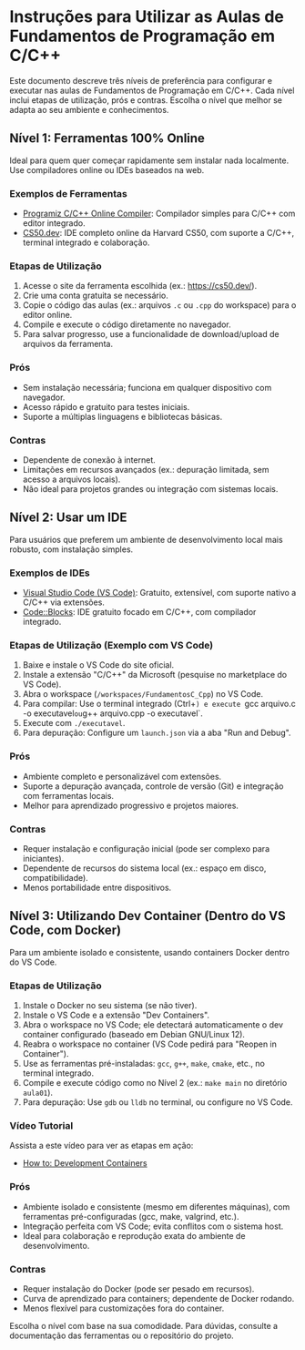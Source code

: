 # Instruções para Utilizar as Aulas de Fundamentos de Programação em C/C++

Este documento descreve três níveis de preferência para configurar e executar nas aulas de Fundamentos de Programação em C/C++. Cada nível inclui etapas de utilização, prós e contras. Escolha o nível que melhor se adapta ao seu ambiente e conhecimentos.

## Nível 1: Ferramentas 100% Online
Ideal para quem quer começar rapidamente sem instalar nada localmente. Use compiladores online ou IDEs baseados na web.

### Exemplos de Ferramentas
- [Programiz C/C++ Online Compiler](https://www.programiz.com/cpp-programming/online-compiler/): Compilador simples para C/C++ com editor integrado.
- [CS50.dev](https://cs50.dev/): IDE completo online da Harvard CS50, com suporte a C/C++, terminal integrado e colaboração.

### Etapas de Utilização
1. Acesse o site da ferramenta escolhida (ex.: https://cs50.dev/).
2. Crie uma conta gratuita se necessário.
3. Copie o código das aulas (ex.: arquivos `.c` ou `.cpp` do workspace) para o editor online.
4. Compile e execute o código diretamente no navegador.
5. Para salvar progresso, use a funcionalidade de download/upload de arquivos da ferramenta.

### Prós
- Sem instalação necessária; funciona em qualquer dispositivo com navegador.
- Acesso rápido e gratuito para testes iniciais.
- Suporte a múltiplas linguagens e bibliotecas básicas.

### Contras
- Dependente de conexão à internet.
- Limitações em recursos avançados (ex.: depuração limitada, sem acesso a arquivos locais).
- Não ideal para projetos grandes ou integração com sistemas locais.

## Nível 2: Usar um IDE
Para usuários que preferem um ambiente de desenvolvimento local mais robusto, com instalação simples.

### Exemplos de IDEs
- [Visual Studio Code (VS Code)](https://code.visualstudio.com/docs/languages/cpp): Gratuito, extensível, com suporte nativo a C/C++ via extensões.
- [Code::Blocks](https://www.codeblocks.org/): IDE gratuito focado em C/C++, com compilador integrado.

### Etapas de Utilização (Exemplo com VS Code)
1. Baixe e instale o VS Code do site oficial.
2. Instale a extensão "C/C++" da Microsoft (pesquise no marketplace do VS Code).
3. Abra o workspace (`/workspaces/FundamentosC_Cpp`) no VS Code.
4. Para compilar: Use o terminal integrado (Ctrl+`) e execute `gcc arquivo.c -o executavel` ou `g++ arquivo.cpp -o executavel`.
5. Execute com `./executavel`.
6. Para depuração: Configure um `launch.json` via a aba "Run and Debug".

### Prós
- Ambiente completo e personalizável com extensões.
- Suporte a depuração avançada, controle de versão (Git) e integração com ferramentas locais.
- Melhor para aprendizado progressivo e projetos maiores.

### Contras
- Requer instalação e configuração inicial (pode ser complexo para iniciantes).
- Dependente de recursos do sistema local (ex.: espaço em disco, compatibilidade).
- Menos portabilidade entre dispositivos.

## Nível 3: Utilizando Dev Container (Dentro do VS Code, com Docker)
Para um ambiente isolado e consistente, usando containers Docker dentro do VS Code.

### Etapas de Utilização
1. Instale o Docker no seu sistema (se não tiver).
2. Instale o VS Code e a extensão "Dev Containers".
3. Abra o workspace no VS Code; ele detectará automaticamente o dev container configurado (baseado em Debian GNU/Linux 12).
4. Reabra o workspace no container (VS Code pedirá para "Reopen in Container").
5. Use as ferramentas pré-instaladas: `gcc`, `g++`, `make`, `cmake`, etc., no terminal integrado.
6. Compile e execute código como no Nível 2 (ex.: `make main` no diretório `aula01`).
7. Para depuração: Use `gdb` ou `lldb` no terminal, ou configure no VS Code.

### Vídeo Tutorial
Assista a este vídeo para ver as etapas em ação: 
- [How to: Development Containers](https://www.youtube.com/watch?v=-0QLIodwRlk)


### Prós
- Ambiente isolado e consistente (mesmo em diferentes máquinas), com ferramentas pré-configuradas (gcc, make, valgrind, etc.).
- Integração perfeita com VS Code; evita conflitos com o sistema host.
- Ideal para colaboração e reprodução exata do ambiente de desenvolvimento.

### Contras
- Requer instalação do Docker (pode ser pesado em recursos).
- Curva de aprendizado para containers; dependente de Docker rodando.
- Menos flexível para customizações fora do container.

Escolha o nível com base na sua comodidade. Para dúvidas, consulte a documentação das ferramentas ou o repositório do projeto.